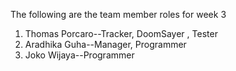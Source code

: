The following are the team member roles for week 3

1.  Thomas Porcaro--Tracker, DoomSayer , Tester
1.  Aradhika Guha--Manager, Programmer
1.  Joko Wijaya--Programmer